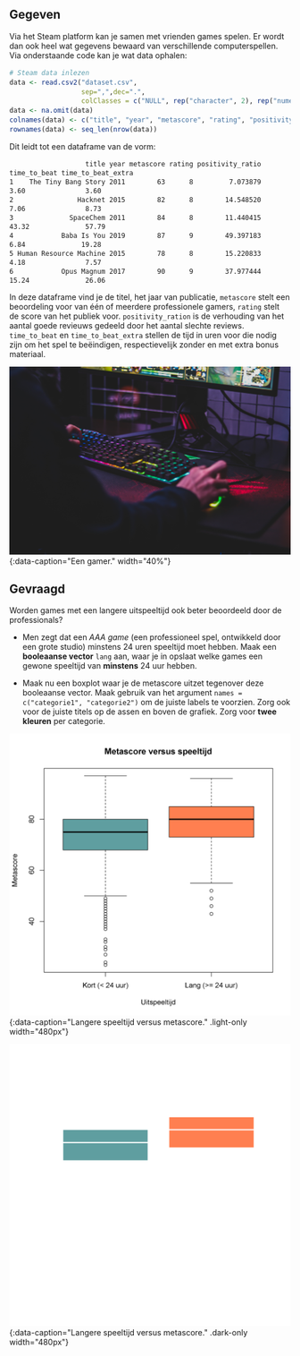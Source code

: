 ## Gegeven
Via het Steam platform kan je samen met vrienden games spelen. Er wordt dan ook heel wat gegevens bewaard van verschillende computerspellen. Via onderstaande code kan je wat data ophalen:

```R
# Steam data inlezen
data <- read.csv2("dataset.csv",
                  sep=",",dec=".",
                  colClasses = c("NULL", rep("character", 2), rep("numeric", 5), rep("NULL",2)))
data <- na.omit(data)
colnames(data) <- c("title", "year", "metascore", "rating", "positivity_ratio", "time_to_beat","time_to_beat_extra")
rownames(data) <- seq_len(nrow(data))
```

Dit leidt tot een dataframe van de vorm:

```
                   title year metascore rating positivity_ratio time_to_beat time_to_beat_extra
1    The Tiny Bang Story 2011        63      8         7.073879         3.60               3.60
2                Hacknet 2015        82      8        14.548520         7.06               8.73
3              SpaceChem 2011        84      8        11.440415        43.32              57.79
4            Baba Is You 2019        87      9        49.397183         6.84              19.28
5 Human Resource Machine 2015        78      8        15.220833         4.18               7.57
6            Opus Magnum 2017        90      9        37.977444        15.24              26.06
```

In deze dataframe vind je de titel, het jaar van publicatie, `metascore` stelt een beoordeling voor van één of meerdere professionele gamers, `rating` stelt de score van het publiek voor. `positivity_ration` is de verhouding van het aantal goede revieuws gedeeld door het aantal slechte reviews. `time_to_beat` en `time_to_beat_extra` stellen de tijd in uren voor die nodig zijn om het spel te beëindigen, respectievelijk zonder en met extra bonus materiaal.

![Een gamer.](media/axville.jpg "Foto door Axville op Unsplash."){:data-caption="Een gamer." width="40%"}

## Gevraagd

Worden games met een langere uitspeeltijd ook beter beoordeeld door de professionals?

- Men zegt dat een *AAA game* (een professioneel spel, ontwikkeld door een grote studio) minstens 24 uren speeltijd moet hebben. Maak een **booleaanse vector** `lang` aan, waar je in opslaat welke games een gewone speeltijd van **minstens** 24 uur hebben.

- Maak nu een boxplot waar je de metascore uitzet tegenover deze booleaanse vector. Maak gebruik van het argument `names = c("categorie1", "categorie2")` om de juiste labels te voorzien. Zorg ook voor de juiste titels op de assen en boven de grafiek. Zorg voor **twee kleuren** per categorie.

![Langere speeltijd versus metascore.](media/plot.png "Langere speeltijd versus metascore."){:data-caption="Langere speeltijd versus metascore." .light-only width="480px"}

![Langere speeltijd versus metascore.](media/plot_dark.png "Langere speeltijd versus metascore."){:data-caption="Langere speeltijd versus metascore." .dark-only width="480px"}
